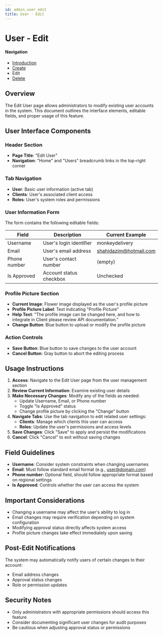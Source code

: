 ```yaml
---
id: admin_user_edit
title: User - Edit
---
```


# User - Edit

#### Navigation
- [Introduction](Users.md)
- [Create](UserCreate.md)
- Edit
- [Delete](UserDelete.md)

## Overview
The Edit User page allows administrators to modify existing user accounts in the system. This document outlines the interface elements, editable fields, and proper usage of this feature.

## User Interface Components

### Header Section
- **Page Title**: "Edit User"
- **Navigation**: "Home" and "Users" breadcrumb links in the top-right corner

### Tab Navigation
- **User**: Basic user information (active tab)
- **Clients**: User's associated client access
- **Roles**: User's system roles and permissions

### User Information Form
The form contains the following editable fields:

| Field | Description | Current Example |
|-------|-------------|----------------|
| Username | User's login identifier | monkeydelivery |
| Email | User's email address | shahidazim@hotmail.com |
| Phone number | User's contact number | (empty) |
| Is Approved | Account status checkbox | Unchecked |

### Profile Picture Section
- **Current Image**: Flower image displayed as the user's profile picture
- **Profile Picture Label**: Text indicating "Profile Picture"
- **Help Text**: "The profile image can be changed here, and how to integrate in Client please review API documentation."
- **Change Button**: Blue button to upload or modify the profile picture

### Action Controls
- **Save Button**: Blue button to save changes to the user account
- **Cancel Button**: Gray button to abort the editing process

## Usage Instructions

1. **Access**: Navigate to the Edit User page from the user management section
2. **Review Current Information**: Examine existing user details
3. **Make Necessary Changes**: Modify any of the fields as needed:
   - Update Username, Email, or Phone number
   - Toggle "Is Approved" status
   - Change profile picture by clicking the "Change" button
4. **Navigate Tabs**: Use the tab navigation to edit related user settings:
   - **Clients**: Manage which clients this user can access
   - **Roles**: Update the user's permissions and access levels
5. **Save Changes**: Click "Save" to apply and persist the modifications
6. **Cancel**: Click "Cancel" to exit without saving changes

## Field Guidelines

- **Username**: Consider system constraints when changing usernames
- **Email**: Must follow standard email format (e.g., user@domain.com)
- **Phone number**: Optional field, should follow appropriate format based on regional settings
- **Is Approved**: Controls whether the user can access the system

## Important Considerations

- Changing a username may affect the user's ability to log in
- Email changes may require verification depending on system configuration
- Modifying approval status directly affects system access
- Profile picture changes take effect immediately upon saving

## Post-Edit Notifications

The system may automatically notify users of certain changes to their account:
- Email address changes
- Approval status changes
- Role or permission updates

## Security Notes

- Only administrators with appropriate permissions should access this feature
- Consider documenting significant user changes for audit purposes
- Be cautious when adjusting approval status or permissions
